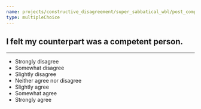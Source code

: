 ```yaml
---
name: projects/constructive_disagreement/super_sabbatical_wbl/post_competent.md
type: multipleChoice
---
```


## I felt my counterpart was a competent person.

---

- Strongly disagree
- Somewhat disagree
- Slightly disagree
- Neither agree nor disagree
- Slightly agree
- Somewhat agree
- Strongly agree
